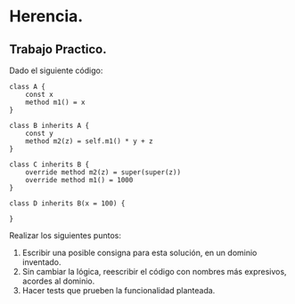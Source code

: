 # Herencia.
## Trabajo Practico.

Dado el siguiente código:
```
class A {
	const x 
	method m1() = x
}

class B inherits A {
	const y
	method m2(z) = self.m1() * y + z
}

class C inherits B {
	override method m2(z) = super(super(z))
	override method m1() = 1000
}

class D inherits B(x = 100) {

}
```
Realizar los siguientes puntos:
1. Escribir una posible consigna para esta solución, en un dominio inventado.
2. Sin cambiar la lógica, reescribir el código con nombres más expresivos, acordes al dominio.
3. Hacer tests que prueben la funcionalidad planteada.
